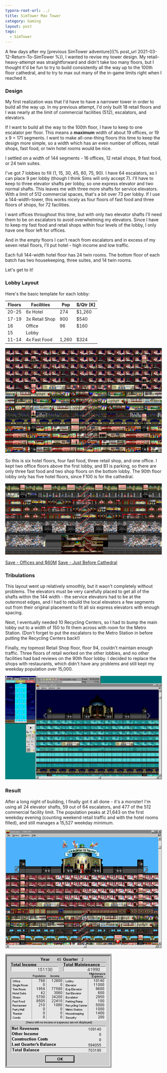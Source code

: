 ```yaml
---
typora-root-url: ../
title: SimTower Max Tower
category: Gaming
layout: post
tags:
  - SimTower
---
```


A few days after my [previous SimTower adventure]({% post_url 2021-03-12-Return-To-SimTower %}), I wanted to revise my tower design. My retail-heavy-attempt was straightforward and didn't take too many floors, but I thought it'd be fun to try to build consistently all the way up to the 100th floor cathedral, and to try to max out many of the in-game limits right when I reached it.

### Design

My first realization was that I'd have to have a narrower tower in order to build all the way up. In my previous attempt, I'd only built 18 retail floors and I was nearly at the limit of commercial facilities (512), escalators, and elevators.

If I want to build all the way to the 100th floor, I have to keep to one escalator per floor. This means a **maximum** width of about 19 offices, or 19 x 9 = 171 segments. I want to make all-one-thing floors this time to keep the design more simple, so a width which has an even number of offices, retail shops, fast food, or twin hotel rooms would be nice. 

I settled on a width of 144 segments - 16 offices, 12 retail shops, 9 fast food, or 24 twin suites.

I've got 7 lobbies to fill (1, 15, 30, 45, 60, 75, 90). I have 64 escalators, so I can place 9 per lobby (though I think Sims will only accept 7). I'll have to keep to three elevator shafts per lobby, so one express elevator and two normal shafts. This leaves me with three more shafts for service elevators. With a limit of 512 commercial spaces, that's a bit over 73 per lobby. If I use a 144-width-tower, this works nicely as four floors of fast food and three floors of shops, for 72 facilities.

I want offices throughout this time, but with only two elevator shafts I'll need them to be on escalators to avoid overwhelming my elevators. Since I have to keep my fast food and retail shops within four levels of the lobby, I only have one floor left for offices.

And in the empty floors I can't reach from escalators and in excess of my seven retail floors, I'll put hotel - high income and low traffic.

Each full 144-width hotel floor has 24 twin rooms. The bottom floor of each batch has two housekeeping, three suites, and 14 twin rooms.

Let's get to it!

### Lobby Layout

Here's the basic template for each lobby:

| Floors | Facilities     | Pop   | $/Qtr [K] |
| ------ | -------------- | ----- | --------- |
| 20-25  | 6x Hotel       | 274 | $1,260 |
| 17-19  | 3x Retail Shop | 900   | $540      |
| 16     | Office      | 96 | $160    |
| 15     | Lobby          |       |           |
| 11-14  | 4x Fast Food   | 1,260 | $324      |

![max-layout](/assets/img/SimTower/max-layout.png)

So this is six hotel floors, four fast food, three retail shop, and one office. I kept two office floors above the first lobby, and B1 is parking, so there are only three fast food and two shop floors on the bottom lobby. The 90th floor lobby only has five hotel floors, since F100 is for the cathedral.

![f101-underground](/assets/img/SimTower/max-underground.png)

[Save - Offices and $60M](/assets/files/SimTower/144_60M.TDT)
[Save - Just Before Cathedral](/assets/files/SimTower/144F99.TDT)

### Tribulations

This layout went up relatively smoothly, but it wasn't completely without problems. The elevators must be very carefully placed to get all of the shafts within the 144 width - the service elevators had to be at the outermost edges, and I had to rebuild the local elevators a few segments out from their original placement to fit all six express elevators with enough spacing.

Next, I eventually needed 10 Recycling Centers, so I had to bump the main lobby out to a width of 150 to fit them across with room for the Metro Station. (Don't forget to put the escalators to the Metro Station in before putting the Recycling Centers back!)

Finally, my topmost Retail Shop floor, floor 94, couldn't maintain enough traffic. Three floors of retail worked on the other lobbies, and no other facilities had bad reviews on the 90th floor lobby. I decided to replace the shops with restaurants, which didn't have any problems and still kept my weekday population over 15,000.

![f101-eval](/assets/img/SimTower/max-eval.png)

### Result

After a long night of building, I finally got it all done - it's a monster! I'm using all 24 elevator shafts, 59 out of 64 escalators, and 477 of the 512 commercial facility limit. The population peaks at 21,643 on the first weekday evening (counting weekend retail traffic and with the hotel rooms filled), and still manages a 15,527 weekday minimum.

![welcome-to-tower](/assets/img/SimTower/max-welcome-to-tower.png)

![finance-100f](/assets/img/SimTower/max-finance.png)